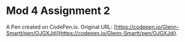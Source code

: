 # Mod 4 Assignment 2

A Pen created on CodePen.io. Original URL: [https://codepen.io/Glenn-Smartt/pen/OJGXJdj](https://codepen.io/Glenn-Smartt/pen/OJGXJdj).

